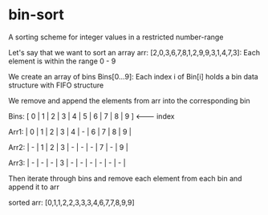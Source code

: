# bin-sort
A sorting scheme for integer values in a restricted number-range

Let's say that we want to sort an array arr: [2,0,3,6,7,8,1,2,9,9,3,1,4,7,3]:
  Each element is within the range 0 - 9

We create an array of bins Bins[0...9]:
  Each index i of Bin[i] holds a bin data structure with FIFO structure

We remove and append the elements from arr into the corresponding bin

Bins: [ 0 | 1 | 2 | 3 | 4 | 5 | 6 | 7 | 8 | 9 ]    <--- index

Arr1: | 0 | 1 | 2 | 3 | 4 | - | 6 | 7 | 8 | 9 |

Arr2: | - | 1 | 2 | 3 | - | - | - | 7 | - | 9 |

Arr3: | - | - | - | 3 | - | - | - | - | - | - |

Then iterate through bins and remove each element from each bin and append it to arr

sorted arr: [0,1,1,2,2,3,3,3,4,6,7,7,8,9,9]

